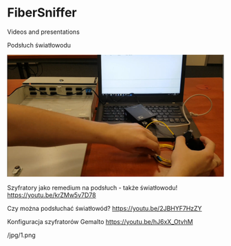 # FiberSniffer
Videos and presentations


Podsłuch światłowodu

[![Watch the video](/jpg/1.png)](https://www.youtube.com/watch?v=l2FzkYcYDX8) 

Szyfratory jako remedium na podsłuch - także światłowodu!
https://youtu.be/krZMw5v7D78


Czy można podsłuchać światłowód?
https://youtu.be/2JBHYF7HzZY


Konfiguracja szyfratorów Gemalto
https://youtu.be/hJ6xX_OtvhM



/jpg/1.png